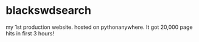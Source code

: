 # blackswdsearch
my 1st production website. hosted on pythonanywhere. It got 20,000 page hits in first 3 hours!
